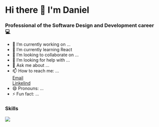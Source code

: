<div id= "header"  aling="center">
   <h1 aling="center">Hi there 👋 I'm Daniel</h1>

  <h3 aling="center" >Professional of the Software Design and Development career 💻</h3>


</div>

- 🔭 I’m currently working on ...
- 🌱 I’m currently learning React
- 👯 I’m looking to collaborate on ...
- 🤔 I’m looking for help with ...
- 💬 Ask me about ...
- 📫 How to reach me: ...
  <br>
       <a href= "mailto:toledo992905@gmail.com" >Email </a> <br>
      <a href="https://www.linkedin.com/in/daniel-andree-toledo-navarrete/">Linkelind</a>
  <br>
- 😄 Pronouns: ...
- ⚡ Fun fact: ...
<h3>Skills</h3>
<img src="https://camo.githubusercontent.com/47f4324a7b6bd159d633f3034b6b0ace69989ae101d1426434e99ace934c8c83/68747470733a2f2f736b696c6c69636f6e732e6465762f69636f6e733f693d72656163742c6a732c68746d6c2c6373732c7461696c77696e642c6769742c6769746875622c656d6f74696f6e2c626162656c2c706f7374677265732c6a6573742c727562792c7261696c732c6669676d61267468656d653d6461726b">
